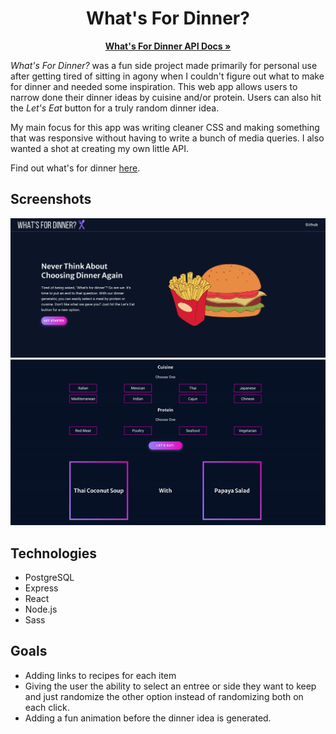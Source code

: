 <h1 align= "center">
What's For Dinner?
</h1>

<p align="center">
  <a href="https://github.com/sarahdepalo/whats-for-dinner-backend"><strong>What's For Dinner API Docs »</strong></a>
</p>

*What's For Dinner?* was a fun side project made primarily for personal use after getting tired of sitting in agony when I couldn't figure out what to make for dinner and needed some inspiration. This web app allows users to narrow done their dinner ideas by cuisine and/or protein. Users can also hit the *Let's Eat* button for a truly random dinner idea. 

My main focus for this app was writing cleaner CSS and making something that was responsive without having to write a bunch of media queries. I also wanted a shot at creating my own little API.

Find out what's for dinner [here](https://whats-4-dinner.netlify.app/).

## Screenshots

![screenshot of site intro](./public/dinnerScreenshot.png)
![gif of dinner generator](./public/dinnerScreenRecording.gif)

## Technologies

* PostgreSQL
* Express
* React
* Node.js
* Sass

## Goals
* Adding links to recipes for each item
* Giving the user the ability to select an entree or side they want to keep and just randomize the other option instead of randomizing both on each click. 
* Adding a fun animation before the dinner idea is generated. 
